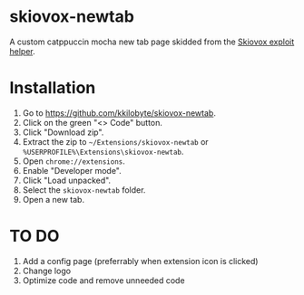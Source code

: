 # skiovox-newtab
A custom catppuccin mocha new tab page skidded from the [Skiovox exploit helper](https://github.com/bypassiwastaken/skiovox-helper).

# Installation
1. Go to https://github.com/kkilobyte/skiovox-newtab.
2. Click on the green "<> Code" button.
3. Click "Download zip".
4. Extract the zip to `~/Extensions/skiovox-newtab` or `%USERPROFILE%\Extensions\skiovox-newtab`.
5. Open `chrome://extensions`.
6. Enable "Developer mode".
7. Click "Load unpacked".
8. Select the `skiovox-newtab` folder.
9. Open a new tab.

# TO DO
1. Add a config page (preferrably when extension icon is clicked)
2. Change logo
3. Optimize code and remove unneeded code